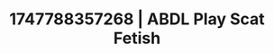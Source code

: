 ---
categories:
- Cinematic erotica
- Mormon missionary
- Mindful sex
- Deep touch
- Public flashing
image: /assets/images/1747788357268.jpg
layout: post
seo:
  description: Featured content with artistic ABDL Play, Scat Fetish. HD images available.
  keywords: ABDL Play, Scat Fetish
  og_image: /assets/images/1747788357268.jpg
  schema_type: VisualArtwork
tags:
- ABDL Play
- '#1747788357268'
- Scat Fetish
title: 1747788357268 | ABDL Play Scat Fetish
---
